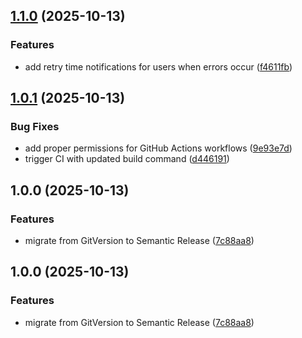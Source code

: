 ## [1.1.0](https://github.com/stdray/animemov-bot/compare/v1.0.1...v1.1.0) (2025-10-13)

### Features

* add retry time notifications for users when errors occur ([f4611fb](https://github.com/stdray/animemov-bot/commit/f4611fbaa2720d6a216507ef58e1bc22d8555e09))

## [1.0.1](https://github.com/stdray/animemov-bot/compare/v1.0.0...v1.0.1) (2025-10-13)

### Bug Fixes

* add proper permissions for GitHub Actions workflows ([9e93e7d](https://github.com/stdray/animemov-bot/commit/9e93e7dc67b800748427b52e3e1d88f49b0cec27))
* trigger CI with updated build command ([d446191](https://github.com/stdray/animemov-bot/commit/d44619141987afb6bc17940ecbe9aa7d5247124b))

## 1.0.0 (2025-10-13)

### Features

* migrate from GitVersion to Semantic Release ([7c88aa8](https://github.com/stdray/animemov-bot/commit/7c88aa86aaa2b5aec81e0ed7be0bc218658c13d5))

## 1.0.0 (2025-10-13)

### Features

* migrate from GitVersion to Semantic Release ([7c88aa8](https://github.com/stdray/animemov-bot/commit/7c88aa86aaa2b5aec81e0ed7be0bc218658c13d5))
